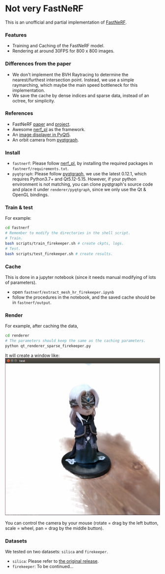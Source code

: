 # Not very FastNeRF

This is an unofficial and partial implementation of [FastNeRF](https://arxiv.org/abs/2103.10380).


### Features 
* Training and Caching of the FastNeRF model.
* Rendering at around 30FPS for 800 x 800 images.

### Differences from the paper
* We don't implement the BVH Raytracing to determine the nearest/furthest intersection point. Instead, we use a simple raymarching, which maybe the main speed bottleneck for this implementation.
* We save the cache by dense indices and sparse data, instead of an octree, for simplicity.


### References
* FastNeRF [paper](https://arxiv.org/abs/2103.10380) and [project](https://microsoft.github.io/FastNeRF/).
* Awesome [nerf_pl](https://github.com/kwea123/nerf_pl) as the framework.
* An [image displayer in PyQt5](https://github.com/mackst/opengl-samples/tree/master/displayImage).
* An orbit camera from [pyqtgraph](https://github.com/pyqtgraph/pyqtgraph).


### Install
* `fastnerf`:
  Please follow [nerf_pl](https://github.com/kwea123/nerf_pl), by installing the required packages in `fastnerf/requirements.txt`.
* `pyqtgraph`:
  Please follow [pyqtgraph](https://github.com/pyqtgraph/pyqtgraph), we use the latest 0.12.1, which requires Python3.7+ and Qt5.12-5.15.
  However, if your python environment is not matching, you can clone pyqtgraph's source code and place it under `renderer/pyqtgraph`, since we only use the Qt & OpenGL bindings.


### Train & test
For example:
```bash
cd fastnerf
# Remember to modify the directories in the shell script.
# Train. 
bash scripts/train_firekeeper.sh # create ckpts, logs.
# Test.
bash scripts/test_firekeeper.sh # create results. 
```


### Cache
This is done in a jupyter notebook (since it needs manual modifying of lots of parameters).
* open `fastnerf/extract_mesh_hr_firekeeper.ipynb`
* follow the procedures in the notebook, and the saved cache should be in `fastnerf/output`.


### Render
For example, after caching the data,
```bash
cd renderer
# The parameters should keep the same as the caching parameters.
python qt_renderer_sparse_firekeeper.py
```


It will create a window like:
![example_renderer](assets/renderer.png)

You can control the camera by your mouse (rotate = drag by the left button, scale = wheel, pan = drag by the middle button).


### Datasets
We tested on two datasets: `silica` and `firekeeper`.
* `silica`: Please refer to [the original release](https://github.com/kwea123/nerf_pl/releases/tag/v2.0.1).
* `firekeeper`: To be continued...

